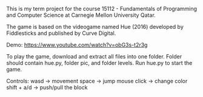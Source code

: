 This is my term project for the course 15112 - Fundamentals of Programming and Computer Science at Carnegie Mellon University Qatar.

The game is based on the videogame named Hue (2016) developed by Fiddlesticks and published by Curve Digital.

Demo: https://www.youtube.com/watch?v=obG3s-t2r3g

To play the game, download and extract all files into one folder. Folder should contain hue.py, folder pic, and folder levels. Run hue.py to start the game.

Controls:
wasd -> movement
space -> jump
mouse click -> change color
shift + a/d -> push/pull the block
